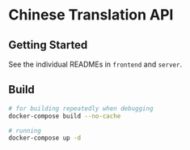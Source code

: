# Chinese Translation API

## Getting Started

See the individual READMEs in `frontend` and `server`.

## Build

```bash
# for building repeatedly when debugging
docker-compose build --no-cache

# running
docker-compose up -d
```
